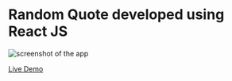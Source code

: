 # Random Quote developed using React JS

![screenshot of the app](https://raw.githubusercontent.com/praveenorugantitech/praveenorugantitech-reactjs-projects/master/0_Projects/praveenorugantitech-random-quote/src/images/screenshot.PNG "Random Quote")

[Live Demo](https://praveen-random-quote-app.firebaseapp.com/)




